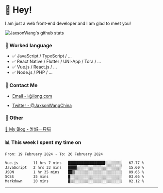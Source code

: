 # 👋 Hey!

I am just a web front-end developer and I am glad to meet you!

![JaxsonWang's github stats](https://github-readme-stats.vercel.app/api?username=JaxsonWang&&show_icons=true&&title_color=1abc9c&&icon_color=1abc9c)


### 📝 Worked language

- ✅ JavaScript / TypeScript / ...
- ✅ React Native / Flutter / UNI-App / Tora / ...
- ✅ Vue.js / React.js / ...
- ✅ Node.js / PHP / ...

### 📮 Contact Me

- [Email - i@iiong.com](mailto:i@iiong.com)

- [Twitter - @JaxsonWangChina](https://twitter.com/JaxsonWangChina)

### 🤪 Other

[📌 My Blog - 淮城一只猫](https://iiong.com)

### 📊 This week I spent my time on

<!--START_SECTION:waka-->

```txt
From: 19 February 2024 - To: 26 February 2024

Vue.js       11 hrs 7 mins   █████████████████░░░░░░░░   67.77 %
JavaScript   2 hrs 33 mins   ████░░░░░░░░░░░░░░░░░░░░░   15.60 %
JSON         1 hr 35 mins    ██▒░░░░░░░░░░░░░░░░░░░░░░   09.65 %
SCSS         35 mins         █░░░░░░░░░░░░░░░░░░░░░░░░   03.66 %
Markdown     20 mins         ▓░░░░░░░░░░░░░░░░░░░░░░░░   02.12 %
```

<!--END_SECTION:waka-->

---
